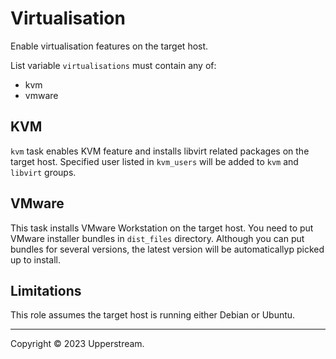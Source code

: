 # Virtualisation

Enable virtualisation features on the target host.

List variable `virtualisations` must contain any of:

* kvm
* vmware

## KVM

`kvm` task enables KVM feature and installs libvirt related packages on
the target host.  Specified user listed in `kvm_users` will be added to
`kvm` and `libvirt` groups.

## VMware

This task installs VMware Workstation on the target host.  You need to
put VMware installer bundles in `dist_files` directory.  Although you
can put bundles for several versions, the latest version will be
automaticallyp picked up to install.

## Limitations

This role assumes the target host is running either Debian or Ubuntu.

---

Copyright &copy; 2023 Upperstream.
